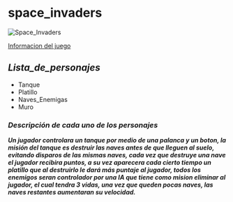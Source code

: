 # space_invaders
![Space_Invaders](https://media.es.wired.com/photos/643859cbf381a957088482dc/master/w_1600,c_limit/space-invaders-atari-2600.png)

[Informacion del juego](https://es.wikipedia.org/wiki/Space_Invaders)

## ***Lista_de_personajes***

* Tanque
* Platillo
* Naves_Enemigas
* Muro

### ***Descripción de cada uno de los personajes***

***Un jugador controlara un tanque por medio de una palanca y un boton, la misión del tanque es destruir las naves antes de que lleguen al suelo, evitando disparos de las mismas naves, cada vez que destruye una nave el jugador recibira puntos, a su vez aparecera cada cierto tiempo un platillo que al destruirlo le dará más puntaje al jugador, todos los enemigos seran controlador por una IA que tiene como mision eliminar al jugador, el cual tendra 3 vidas, una vez que queden pocas naves, las naves restantes aumentaran su velocidad.***
